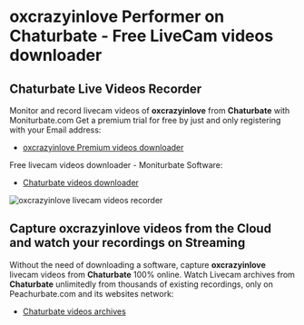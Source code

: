 # oxcrazyinlove Performer on Chaturbate - Free LiveCam videos downloader

## Chaturbate Live Videos Recorder

Monitor and record livecam videos of **oxcrazyinlove** from **Chaturbate** with Moniturbate.com
Get a premium trial for free by just and only registering with your Email address:
* [oxcrazyinlove Premium videos downloader](https://moniturbate.com/request-demo-licence-key.html)

Free livecam videos downloader - Moniturbate Software:
* [Chaturbate videos downloader](https://moniturbate.com/moniturbate-download-software.html)

![oxcrazyinlove livecam videos recorder](https://peachurnet.com/templates/moniturbate-software.png)


## Capture oxcrazyinlove videos from the Cloud and watch your recordings on Streaming

Without the need of downloading a software, capture **oxcrazyinlove** livecam videos from **Chaturbate** 100% online.
Watch Livecam archives from **Chaturbate** unlimitedly from thousands of existing recordings, only on Peachurbate.com and its websites network:
* [Chaturbate videos archives](https://peachurnet.com/)
